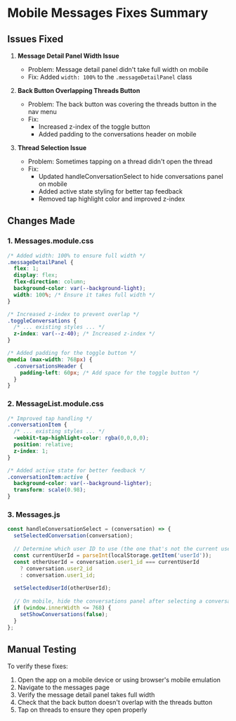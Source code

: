# Mobile Messages Fixes Summary

## Issues Fixed

1. **Message Detail Panel Width Issue**
   - Problem: Message detail panel didn't take full width on mobile
   - Fix: Added `width: 100%` to the `.messageDetailPanel` class

2. **Back Button Overlapping Threads Button**
   - Problem: The back button was covering the threads button in the nav menu
   - Fix: 
     - Increased z-index of the toggle button
     - Added padding to the conversations header on mobile

3. **Thread Selection Issue**
   - Problem: Sometimes tapping on a thread didn't open the thread
   - Fix:
     - Updated handleConversationSelect to hide conversations panel on mobile
     - Added active state styling for better tap feedback
     - Removed tap highlight color and improved z-index

## Changes Made

### 1. Messages.module.css
```css
/* Added width: 100% to ensure full width */
.messageDetailPanel {
  flex: 1;
  display: flex;
  flex-direction: column;
  background-color: var(--background-light);
  width: 100%; /* Ensure it takes full width */
}

/* Increased z-index to prevent overlap */
.toggleConversations {
  /* ... existing styles ... */
  z-index: var(--z-40); /* Increased z-index */
}

/* Added padding for the toggle button */
@media (max-width: 768px) {
  .conversationsHeader {
    padding-left: 60px; /* Add space for the toggle button */
  }
}
```

### 2. MessageList.module.css
```css
/* Improved tap handling */
.conversationItem {
  /* ... existing styles ... */
  -webkit-tap-highlight-color: rgba(0,0,0,0);
  position: relative;
  z-index: 1;
}

/* Added active state for better feedback */
.conversationItem:active {
  background-color: var(--background-lighter);
  transform: scale(0.98);
}
```

### 3. Messages.js
```javascript
const handleConversationSelect = (conversation) => {
  setSelectedConversation(conversation);
  
  // Determine which user ID to use (the one that's not the current user)
  const currentUserId = parseInt(localStorage.getItem('userId'));
  const otherUserId = conversation.user1_id === currentUserId 
    ? conversation.user2_id 
    : conversation.user1_id;
  
  setSelectedUserId(otherUserId);
  
  // On mobile, hide the conversations panel after selecting a conversation
  if (window.innerWidth <= 768) {
    setShowConversations(false);
  }
};
```

## Manual Testing

To verify these fixes:
1. Open the app on a mobile device or using browser's mobile emulation
2. Navigate to the messages page
3. Verify the message detail panel takes full width
4. Check that the back button doesn't overlap with the threads button
5. Tap on threads to ensure they open properly